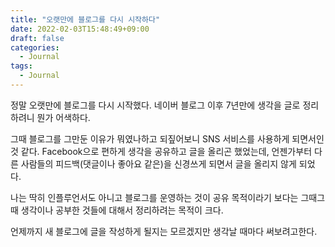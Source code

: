 ```yaml
---
title: "오랫만에 블로그를 다시 시작하다"
date: 2022-02-03T15:48:49+09:00
draft: false
categories:
  - Journal
tags:
  - Journal
---
```


정말 오랫만에 블로그를 다시 시작했다.
네이버 블로그 이후 7년만에 생각을 글로 정리하려니 뭔가 어색하다.

그때 블로그를 그만둔 이유가 뭐였나하고 되짚어보니 SNS 서비스를 사용하게 되면서인 것 같다.
Facebook으로 편하게 생각을 공유하고 글을 올리곤 했었는데,
언젠가부터 다른 사람들의 피드백(댓글이나 좋아요 같은)을 신경쓰게 되면서 글을 올리지 않게 되었다.

나는 딱히 인플루언서도 아니고 블로그를 운영하는 것이 공유 목적이라기 보다는
그때그때 생각이나 공부한 것들에 대해서 정리하려는 목적이 크다.

언제까지 새 블로그에 글을 작성하게 될지는 모르겠지만
생각날 때마다 써보려고한다.